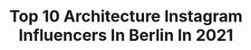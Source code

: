 ---
title: Top 10 Architecture Instagram Influencers In Berlin In 2021
description: >-
  Find top architecture Instagram influencers in Berlin in 2021. Most popular hashtags: #berlin #architecture #ig #photooftheday.
platform: Instagram
hits: 169
text_top: Analyze the most popular Instagram influencers on inBeat.
text_bottom: Our platform holds 169 Instagram influencers like this in Berlin, Germany for you to work with.
profiles:
  - username: "mike_travels84"
    fullname: >-
      Michael
    bio: >-
      🏠 Berlin based 🌎 25/196 📷 Huawei P30 Pro Interested in traveling, fitness, photography, good food, coffee and good books😄.
    location: "Germany"
    followers: 6459
    engagement: 1251
    commentsToLikes: 0.147048
    id: ckaor0sp9l8100i78otj3jx77
    verified: false
    hashtags: "#igersgermany, #smartphonephotography, #huaweip30pro, #travel"
  - username: "goerss.de"
    fullname: >-
      Andreas Görß
    bio: >-
      | mobilephone photography only | | blackandwhitephotography | architecture | | P40PRO | HFK | | andreas@goerss.de |
    location: "Germany"
    followers: 37144
    engagement: 290
    commentsToLikes: 0.132823
    id: ck14hskl8bx2d0i19yisnayea
    verified: false
    hashtags: "#happy, #huaweinextimage, #munich, #instagood"
  - username: "highflyingchronicles"
    fullname: >-
      Lucas von Flingern
    bio: >-
      📍BERLIN portrait and fashion photography. 🎞️ i like the sound of water. for business inquiries: highflyingchronicles@gmail.com
    location: "Germany"
    followers: 7434
    engagement: 392
    commentsToLikes: 0.009654
    id: ck14j8q4hj45u0i19gvn02e94
    verified: false
    hashtags: "#thefilmcommunity, #analoguepeople, #thisaintartschool, #nothinglessmag"
  - username: "asek.berlin"
    fullname: >-
      Alex
    bio: >-
      Architect | based in Berlin architecture | design | travel | urban | lifestyle ✉️asek@berlin.de Founder of #berlin_minimal | @berlin_minimal_
    location: "Germany"
    followers: 23580
    engagement: 319
    commentsToLikes: 0.068047
    id: ck6u4aa2v2lgj0j71dh755i00
    verified: false
    hashtags: "#architectureporn, #berlin, #streetmagazines, #azimuthotelseurope"
  - username: "haggardphotography"
    fullname: >-
      ~Ronny Behnert~
    bio: >-
      My photos tell me who I am Co-Photographer for @haidafilter Ambassador for @samyanglensgermany 📷: #Landscapes #architecture #FineArt #Berlin #germany
    location: "Germany"
    followers: 13512
    engagement: 463
    commentsToLikes: 0.055792
    id: ck6uc0011con60j71u7q4s6us
    verified: false
    hashtags: "#veneziano, #berlin, #haidafilter, #pr0ject"
  - username: "olafheinestudio"
    fullname: >-
      OLAF HEINE
    bio: >-
      
    location: "Germany"
    followers: 21638
    engagement: 468
    commentsToLikes: 0.014388
    id: ck5qbj7l4lvmi0i119il6803n
    verified: false
    hashtags: "#aufwachen, #klitm, #olafheine, #alarmstuferot"
  - username: "bossthilo"
    fullname: >-
      Thilo Boss
    bio: >-
      Eine Reise ist ein Trunk aus der Quelle des Lebens. Nur aufs Ziel zu sehen, verdirbt die Lust am Reisen.
    location: "Germany"
    followers: 5475
    engagement: 1676
    commentsToLikes: 0.013542
    id: ck1365h264u7k0i19l5lirr10
    verified: false
    hashtags: "#sunsetlover, #cloudy, #summerinthecity, #cityscapes"
  - username: "123tinamartina"
    fullname: >-
      Tina Martina
    bio: >-
      This is the page for all Berlin friends. I'm always looking for interisting and special features of Berlin. I love all facets of the big city.
    location: "Germany"
    followers: 3107
    engagement: 1321
    commentsToLikes: 0.109699
    id: ck6u1vz8so7tj0j711ue8ikkl
    verified: false
    hashtags: "#weloveberlin, #officialfanofberlin, #srs, #loves"
  - username: "cardinal_tonico"
    fullname: >-
      ᴛᴏʙɪᴀs ɴɪᴋᴏʟᴀᴊᴇᴡ📸🇩🇪
    bio: >-
      💥Pʜᴏᴛᴏɢʀᴀᴘʜᴇʀ 💥 ᴬᴿᶜᴴᴵᵀᴱᶜᵀᵁᴿᴱ & ˢᵀᴿᴱᴱᵀ ♦️ᴾᴱᴼᴾᴸᴱ & ᴵᴺˢᴾᴵᴿᴬᵀᴵᴼᴺ ᴬᴿᴱ ᴱᵛᴱᴿᵞᵂᴴᴱᴿᴱ ♦️ᴮᴱ ᴱˣᶜᴱᴸᴸᴱᴺᵀ ᵀᴼ ᵞᴼᵁᴿˢᴱᴸᶠ! ɴᴇxᴛsᴛᴏᴘ⬇️⬇️⬇️ ᴾᴱᴼᴾᴸᴱˢ 📍@this.is.tobias.n
    location: "Germany"
    followers: 11594
    engagement: 814
    commentsToLikes: 0.016534
    id: ck0vyxmi86a8c0i190uwgknwr
    verified: false
    hashtags: "#mitte, #berlin, #architecture, #reflection"
  - username: "matthiasheiderich"
    fullname: >-
      Matthias Heiderich
    bio: >-
      Random picture generator / 📍Berlin behance.net/massju
    location: "Germany"
    followers: 78692
    engagement: 191
    commentsToLikes: 0.011895
    id: ck6u1j5qnm1qi0j71rx1hr0eq
    verified: true
    hashtags: "#bauhausdessau, #documentingspace, #berlin, #architecture"
---